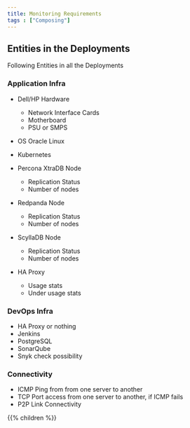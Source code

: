 ```yaml
---
title: Monitoring Requirements
tags : ["Composing"]
---
```


## Entities in the Deployments
Following Entities in all the Deployments

### Application Infra
+ Dell/HP Hardware
	+ Network Interface Cards
	+ Motherboard
	+ PSU or SMPS
	
+ OS Oracle Linux 
+ Kubernetes
+ Percona XtraDB Node
	+ Replication Status
	+ Number of nodes
+ Redpanda Node
	+ Replication Status
	+ Number of nodes
+ ScyllaDB Node
	+ Replication Status
	+ Number of nodes
+ HA Proxy
	+ Usage stats
	+ Under usage stats

### DevOps Infra
+ HA Proxy or nothing
+ Jenkins
+ PostgreSQL
+ SonarQube
+ Snyk check possibility

### Connectivity
+ ICMP Ping from from one server to another
+ TCP Port access from one server to another, if ICMP fails
+ P2P Link Connectivity

{{% children  %}}
